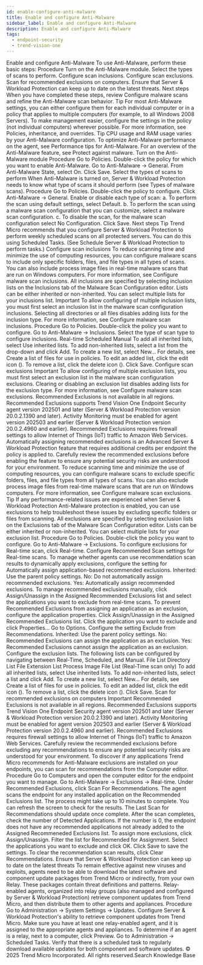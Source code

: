 ```yaml
---
id: enable-configure-anti-malware
title: Enable and configure Anti-Malware
sidebar_label: Enable and configure Anti-Malware
description: Enable and configure Anti-Malware
tags:
  - endpoint-security
  - trend-vision-one
---
```


 Enable and configure Anti-Malware To use Anti-Malware, perform these basic steps: Procedure Turn on the Anti-Malware module. Select the types of scans to perform. Configure scan inclusions. Configure scan exclusions. Scan for recommended exclusions on computers. Ensure that Server & Workload Protection can keep up to date on the latest threats. Next steps When you have completed these steps, review Configure malware scans and refine the Anti-Malware scan behavior. Tip For most Anti-Malware settings, you can either configure them for each individual computer or in a policy that applies to multiple computers (for example, to all Windows 2008 Servers). To make management easier, configure the settings in the policy (not individual computers) wherever possible. For more information, see Policies, inheritance, and overrides. Tip CPU usage and RAM usage varies by your Anti-Malware configuration. To optimize Anti-Malware performance on the agent, see Performance tips for Anti-Malware. For an overview of the Anti-Malware feature, see Protect against malware. Turn on the Anti-Malware module Procedure Go to Policies. Double-click the policy for which you want to enable Anti-Malware. Go to Anti-Malware → General. From Anti-Malware State, select On. Click Save. Select the types of scans to perform When Anti-Malware is turned on, Server & Workload Protection needs to know what type of scans it should perform (see Types of malware scans). Procedure Go to Policies. Double-click the policy to configure. Click Anti-Malware → General. Enable or disable each type of scan: a. To perform the scan using default settings, select Default. b. To perform the scan using a malware scan configuration that you can customize, select a malware scan configuration. c. To disable the scan, for the malware scan configuration select No Configuration. Click Save. Next steps Tip Trend Micro recommends that you configure Server & Workload Protection to perform weekly scheduled scans on all protected servers. You can do this using Scheduled Tasks. (See Schedule Server & Workload Protection to perform tasks.) Configure scan inclusions To reduce scanning time and minimize the use of computing resources, you can configure malware scans to include only specific folders, files, and file types in all types of scans. You can also include process image files in real-time malware scans that are run on Windows computers. For more information, see Configure malware scan inclusions. All inclusions are specified by selecting inclusion lists on the Inclusions tab of the Malware Scan Configuration editor. Lists can be either inherited or non-inherited. You can select multiple lists for your inclusions list. Important To allow configuring of multiple inclusion lists, you must first select an inclusion list in the malware scan configuration inclusions. Selecting all directories or all files disables adding lists for the inclusion type. For more information, see Configure malware scan inclusions. Procedure Go to Policies. Double-click the policy you want to configure. Go to Anti-Malware → Inclusions. Select the type of scan type to configure inclusions. Real-time Scheduled Manual To add all inherited lists, select Use inherited lists. To add non-inherited lists, select a list from the drop-down and click Add. To create a new list, select New... For details, see Create a list of files for use in policies. To edit an added list, click the edit icon (). To remove a list, click the delete icon (). Click Save. Configure scan exclusions Important To allow configuring of multiple exclusion lists, you must first select an exclusion list in the malware scan configuration exclusions. Clearing or disabling an exclusion list disables adding lists for the exclusion type. For more information, see Configure malware scan exclusions. Recommended Exclusions is not available in all regions. Recommended Exclusions supports Trend Vision One Endpoint Security agent version 202501 and later (Server & Workload Protection version 20.0.2.1390 and later). Activity Monitoring must be enabled for agent version 202503 and earlier (Server & Workload Protection version 20.0.2.4960 and earlier). Recommended Exclusions requires firewall settings to allow Internet of Things (IoT) traffic to Amazon Web Services. Automatically assigning recommended exclusions is an Advanced Server & Workload Protection feature that requires additional credits per endpoint the policy is applied to. Carefully review the recommended exclusions before enabling the feature to ensure any potential security risks are understood for your environment. To reduce scanning time and minimize the use of computing resources, you can configure malware scans to exclude specific folders, files, and file types from all types of scans. You can also exclude process image files from real-time malware scans that are run on Windows computers. For more information, see Configure malware scan exclusions. Tip If any performance-related issues are experienced when Server & Workload Protection Anti-Malware protection is enabled, you can use exclusions to help troubleshoot these issues by excluding specific folders or files from scanning. All exclusions are specified by selecting exclusion lists on the Exclusions tab of the Malware Scan Configuration editor. Lists can be either inherited or non-inherited. You can select multiple lists for your exclusion list. Procedure Go to Policies. Double-click the policy you want to configure. Go to Anti-Malware → Exclusions. To configure exclusions for Real-time scan, click Real-time. Configure Recommended Scan settings for Real-time scans. To manage whether agents can use recommendation scan results to dynamically apply exclusions, configure the setting for Automatically assign application-based recommended exclusions. Inherited: Use the parent policy settings. No: Do not automatically assign recommended exclusions. Yes: Automatically assign recommended exclusions. To manage recommended exclusions manually, click Assign/Unassign in the Assigned Recommended Exclusions list and select the applications you want to exclude from real-time scans. To prevent Recommended Exclusions from assigning an application as an exclusion, configure the application properties. Click Assign/Unassign in the Assigned Recommended Exclusions list. Click the application you want to exclude and click Properties... Go to Options. Configure the setting Exclude from Recommendations. Inherited: Use the parent policy settings. No: Recommended Exclusions can assign the application as an exclusion. Yes: Recommended Exclusions cannot assign the application as an exclusion. Configure the exclusion lists. The following lists can be configured by navigating between Real-Time, Scheduled, and Manual. File List Directory List File Extension List Process Image File List (Real-Time scan only) To add all inherited lists, select Use inherited lists. To add non-inherited lists, select a list and click Add. To create a new list, select New... For details, see Create a list of files for use in policies. To edit an added list, click the edit icon (). To remove a list, click the delete icon (). Click Save. Scan for recommended exclusions on computers Important Recommended Exclusions is not available in all regions. Recommended Exclusions supports Trend Vision One Endpoint Security agent version 202501 and later (Server & Workload Protection version 20.0.2.1390 and later). Activity Monitoring must be enabled for agent version 202503 and earlier (Server & Workload Protection version 20.0.2.4960 and earlier). Recommended Exclusions requires firewall settings to allow Internet of Things (IoT) traffic to Amazon Web Services. Carefully review the recommended exclusions before excluding any recommendations to ensure any potential security risks are understood for your environment. To discover if any applications Trend Micro recommends for Anti-Malware exclusions are installed on your endpoints, you can scan for recommendations from the Computer editor. Procedure Go to Computers and open the computer editor for the endpoint you want to manage. Go to Anti-Malware → Exclusions → Real-time. Under Recommended Exclusions, click Scan For Recommendations. The agent scans the endpoint for any installed application on the Recommended Exclusions list. The process might take up to 10 minutes to complete. You can refresh the screen to check for the results. The Last Scan for Recommendations should update once complete. After the scan completes, check the number of Detected Applications. If the number is 0, the endpoint does not have any recommended applications not already added to the Assigned Recommeneded Exclusions list. To assign more exclusions, click Assign/Unassign. Filter the list for Recommended for Assignment. Select the applications you want to exclude and click OK. Click Save to save the settings. To clear the recommendation scan results, click Clear Recommendations. Ensure that Server & Workload Protection can keep up to date on the latest threats To remain effective against new viruses and exploits, agents need to be able to download the latest software and component update packages from Trend Micro or indirectly, from your own Relay. These packages contain threat definitions and patterns. Relay-enabled agents, organized into relay groups (also managed and configured by Server & Workload Protection) retrieve component updates from Trend Micro, and then distribute them to other agents and appliances. Procedure Go to Administration → System Settings → Updates. Configure Server & Workload Protection's ability to retrieve component updates from Trend Micro. Make sure you have at least one relay-enabled agent, and it is assigned to the appropriate agents and appliances. To determine if an agent is a relay, next to a computer, click Preview. Go to Administration → Scheduled Tasks. Verify that there is a scheduled task to regularly download available updates for both component and software updates. © 2025 Trend Micro Incorporated. All rights reserved.Search Knowledge Base